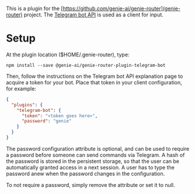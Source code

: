 This is a plugin for the [https://github.com/genie-ai/genie-router](genie-router)
project. The [Telegram bot API](https://core.telegram.org/bots/api) is used as a client for input.

# Setup

At the plugin location ($HOME/.genie-router), type:

    npm install --save @genie-ai/genie-router-plugin-telegram-bot


Then, follow the instructions on the Telegram bot API explanation page to acquire a token for your bot. Place that token in your client configuration, for example:

```json
{
  "plugins": {
    "telegram-bot": {
      "token": "<token goes here>",
      "password": "genie"
    }
  }
}
```

The password configuration attribute is optional, and can be used to require a password
before someone can send commands via Telegram. A hash of the password is stored in the
persistent storage, so that the user can be automatically granted access in a next session.
A user has to type the password anew when the password changes in the configuration.

To not require a password, simply remove the attribute or set it to null.
